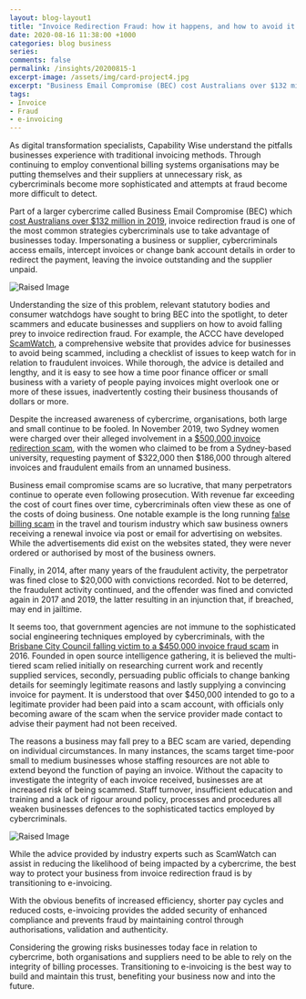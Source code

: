 ```yaml
---
layout: blog-layout1
title: "Invoice Redirection Fraud: how it happens, and how to avoid it "
date: 2020-08-16 11:38:00 +1000
categories: blog business
series:
comments: false
permalink: /insights/20200815-1
excerpt-image: /assets/img/card-project4.jpg
excerpt: "Business Email Compromise (BEC) cost Australians over $132 million in 2019, invoice redirection fraud is one of the most common strategies cybercriminals use to take advantage..."
tags: 
- Invoice 
- Fraud 
- e-invoicing
---
```


As digital transformation specialists, Capability Wise understand the pitfalls businesses experience with traditional invoicing methods.  Through continuing to employ conventional billing systems organisations may be putting themselves and their suppliers at unnecessary risk, as cybercriminals become more sophisticated and attempts at fraud become more difficult to detect.  

Part of a larger cybercrime called Business Email Compromise (BEC) which [cost Australians over $132 million in 2019](https://www.scamwatch.gov.au/news-alerts/business-email-compromise-scams-cost-australians-132-million), invoice redirection fraud is one of the most common strategies cybercriminals use to take advantage of businesses today.  Impersonating a business or supplier, cybercriminals access emails, intercept invoices or change bank account details in order to redirect the payment, leaving the invoice outstanding and the supplier unpaid.  

<img class="img-rounded img-responsive img-raised mb-5" alt="Raised Image" src="../assets/img/blog8.jpg">

Understanding the size of this problem, relevant statutory bodies and consumer watchdogs have sought to bring BEC into the spotlight, to deter scammers and educate businesses and suppliers on how to avoid falling prey to invoice redirection fraud.  For example, the ACCC have developed [ScamWatch](https://www.scamwatch.gov.au/), a comprehensive website that provides advice for businesses to avoid being scammed, including a checklist of issues to keep watch for in relation to fraudulent invoices. While thorough, the advice is detailed and lengthy, and it is easy to see how a time poor finance officer or small business with a variety of people paying invoices might overlook one or more of these issues, inadvertently costing their business thousands of dollars or more.  

Despite the increased awareness of cybercrime, organisations, both large and small continue to be fooled. In November 2019, two Sydney women were charged over their alleged involvement in a [$500,000 invoice redirection scam](https://www.itnews.com.au/news/two-charged-over-500000-bec-scam-533833), with the women who claimed to be from a Sydney-based university, requesting payment of $322,000 then $186,000 through altered invoices and fraudulent emails from an unnamed business. 

Business email compromise scams are so lucrative, that many perpetrators continue to operate even following prosecution.  With revenue far exceeding the cost of court fines over time, cybercriminals often view these as one of the costs of doing business. One notable example is the long running [false billing scam](https://blog.travelvictoria.com.au/category/scams-2/) in the travel and tourism industry which saw business owners receiving a renewal invoice via post or email for advertising on websites. While the advertisements did exist on the websites stated, they were never ordered or authorised by most of the business owners.  

Finally, in 2014, after many years of the fraudulent activity, the perpetrator was fined close to $20,000 with convictions recorded. Not to be deterred, the fraudulent activity continued, and the offender was fined and convicted again in 2017 and 2019, the latter resulting in an injunction that, if breached, may end in jailtime.  

It seems too, that government agencies are not immune to the sophisticated social engineering techniques employed by cybercriminals, with the [Brisbane City Council falling victim to a $450,000 invoice fraud scam](https://www.themandarin.com.au/68994-brisbane-450000-invoice-fraud-lesson-public-sector-scam/) in 2016.  Founded in open source intelligence gathering, it is believed the multi-tiered scam relied initially on researching current work and recently supplied services, secondly, persuading public officials to change banking details for seemingly legitimate reasons and lastly supplying a convincing invoice for payment.  It is understood that over $450,000 intended to go to a legitimate provider had been paid into a scam account, with officials only becoming aware of the scam when the service provider made contact to advise their payment had not been received.  

The reasons a business may fall prey to a BEC scam are varied, depending on individual circumstances.  In many instances, the scams target time-poor small to medium businesses whose staffing resources are not able to extend beyond the function of paying an invoice.  Without the capacity to investigate the integrity of each invoice received, businesses are at increased risk of being scammed.  Staff turnover, insufficient education and training and a lack of rigour around policy, processes and procedures all weaken businesses defences to the sophisticated tactics employed by cybercriminals.  

<img class="img-rounded img-responsive img-raised mb-5" alt="Raised Image" src="../assets/img/card-project3.jpg">

While the advice provided by industry experts such as ScamWatch can assist in reducing the likelihood of being impacted by a cybercrime, the best way to protect your business from invoice redirection fraud is by transitioning to e-invoicing.  

With the obvious benefits of increased efficiency, shorter pay cycles and reduced costs, e-invoicing provides the added security of enhanced compliance and prevents fraud by maintaining control through authorisations, validation and authenticity.   

Considering the growing risks businesses today face in relation to cybercrime, both organisations and suppliers need to be able to rely on the integrity of billing processes.  Transitioning to e-invoicing is the best way to build and maintain this trust, benefiting your business now and into the future.  

